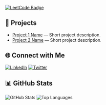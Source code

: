 [![LeetCode Badge](https://img.shields.io/badge/LeetCode-richardshiawase-FFA116?style=flat&logo=LeetCode&logoColor=black)](https://leetcode.com/richardshiawase/)


## 🚀 Projects
- [Project 1 Name](https://github.com/username/project1) — Short project description.
- [Project 2 Name](https://github.com/username/project2) — Short project description.

## 🌐 Connect with Me
[![LinkedIn](https://img.shields.io/badge/LinkedIn-0A66C2?style=for-the-badge&logo=linkedin&logoColor=white)](https://linkedin.com/in/your-linkedin-username)
[![Twitter](https://img.shields.io/badge/Twitter-1DA1F2?style=for-the-badge&logo=twitter&logoColor=white)](https://twitter.com/your-twitter-username)

## 📊 GitHub Stats
![GitHub Stats](https://github-readme-stats.vercel.app/api?username=your-username&show_icons=true&theme=radical)
![Top Languages](https://github-readme-stats.vercel.app/api/top-langs/?username=your-username&layout=compact&theme=radical)
